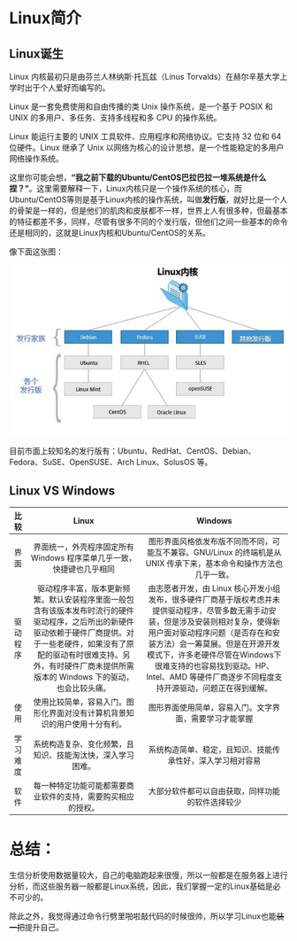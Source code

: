 # Linux简介
## Linux诞生
Linux 内核最初只是由芬兰人林纳斯·托瓦兹（Linus Torvalds）在赫尔辛基大学上学时出于个人爱好而编写的。

Linux 是一套免费使用和自由传播的类 Unix 操作系统，是一个基于 POSIX 和 UNIX 的多用户、多任务、支持多线程和多 CPU 的操作系统。

Linux 能运行主要的 UNIX 工具软件、应用程序和网络协议。它支持 32 位和 64 位硬件。Linux 继承了 Unix 以网络为核心的设计思想，是一个性能稳定的多用户网络操作系统。

这里你可能会想，**“我之前下载的Ubuntu/CentOS巴拉巴拉一堆系统是什么捏？”**。这里需要解释一下，Linux内核只是一个操作系统的核心，而Ubuntu/CentOS等则是基于Linux内核的操作系统，叫做**发行版**，就好比是一个人的骨架是一样的，但是他们的肌肉和皮肤都不一样，世界上人有很多种，但最基本的特征都差不多，同样，尽管有很多不同的个发行版，但他们之间一些基本的命令还是相同的，这就是Linux内核和Ubuntu/CentOS的关系。

像下面这张图：

![](https://raw.githubusercontent.com/yf8578/Mybook_pic/main/2023/202311242256628.jpeg)

目前市面上较知名的发行版有：Ubuntu、RedHat、CentOS、Debian、Fedora、SuSE、OpenSUSE、Arch Linux、SolusOS 等。

## Linux VS Windows

|   比较   |                                                                                                                        Linux                                                                                                                        |                                                                                                                                                                   Windows                                                                                                                                                                   |
| :------: | :-------------------------------------------------------------------------------------------------------------------------------------------------------------------------------------------------------------------------------------------------: | :-----------------------------------------------------------------------------------------------------------------------------------------------------------------------------------------------------------------------------------------------------------------------------------------------------------------------------------------: |
|   界面   |                                                                                        界面统一，外壳程序固定所有 Windows 程序菜单几乎一致，快捷键也几乎相同                                                                                        |                                                                                                             图形界面风格依发布版不同而不同，可能互不兼容。GNU/Linux 的终端机是从 UNIX 传承下来，基本命令和操作方法也几乎一致。                                                                                                              |
| 驱动程序 | 驱动程序丰富，版本更新频繁。默认安装程序里面一般包含有该版本发布时流行的硬件驱动程序，之后所出的新硬件驱动依赖于硬件厂商提供。对于一些老硬件，如果没有了原配的驱动有时很难支持。另外，有时硬件厂商未提供所需版本的 Windows 下的驱动，也会比较头痛。 | 由志愿者开发，由 Linux 核心开发小组发布，很多硬件厂商基于版权考虑并未提供驱动程序，尽管多数无需手动安装，但是涉及安装则相对复杂，使得新用户面对驱动程序问题（是否存在和安装方法）会一筹莫展。但是在开源开发模式下，许多老硬件尽管在Windows下很难支持的也容易找到驱动。HP、Intel、AMD 等硬件厂商逐步不同程度支持开源驱动，问题正在得到缓解。 |
|   使用   |                                                                                     使用比较简单，容易入门。图形化界面对没有计算机背景知识的用户使用十分有利。                                                                                      |                                                                                                                                           图形界面使用简单，容易入门。文字界面，需要学习才能掌握                                                                                                                                            |
| 学习难度 |                                                                                             系统构造复杂、变化频繁，且知识、技能淘汰快，深入学习困难。                                                                                              |                                                                                                                                         系统构造简单、稳定，且知识、技能传承性好，深入学习相对容易                                                                                                                                          |
|   软件   |                                                                                            每一种特定功能可能都需要商业软件的支持，需要购买相应的授权。                                                                                             |                                                                                                                                              大部分软件都可以自由获取，同样功能的软件选择较少                                                                                                                                               |


# 总结：

生信分析使用数据量较大，自己的电脑跑起来很慢，所以一般都是在服务器上进行分析，而这些服务器一般都是Linux系统，因此，我们掌握一定的Linux基础是必不可少的。

除此之外，我觉得通过命令行劈里啪啦敲代码的时候很帅，所以学习Linux也能~~装一把~~提升自己。